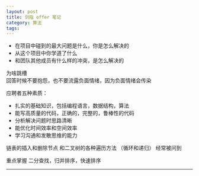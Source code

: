 ```yaml
---
layout: post
title: 剑指 offer 笔记
category: 算法
tags:
---
```

<!-- * content -->
<!-- {:toc} -->

* 在项目中碰到的最大问题是什么，你是怎么解决的
* 从这个项目中你学道了什么
* 和团队其他成员有什么样的冲突，是怎么解决的

为啥跳槽  
回答时候不要抱怨，也不要流露负面情绪，因为负面情绪会传染

应聘者五种素质：
* 扎实的基础知识，包括编程语言，数据结构，算法
* 能写高质量的代码，正确的，完整的，鲁棒性的代码
* 分析解决问题时思路清晰
* 能优化时间效率和空间效率
* 学习沟通和发散思维的能力

链表的插入和删除节点  和二叉树的各种遍历方法 （循环和递归） 经常被问到

重点掌握 二分查找，归并排序，快速排序


---
